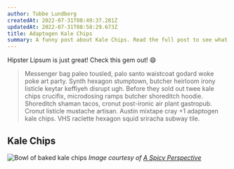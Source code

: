 ```yaml
---
author: Tobbe Lundberg
createdAt: 2022-07-31T08:49:37.281Z
updatedAt: 2022-07-31T08:58:29.673Z
title: Adaptogen Kale Chips
summary: A funny post about Kale Chips. Read the full post to see what Hipster Lipsum has on the subject.
---
```


Hipster Lipsum is just great! Check this gem out! 😄

> Messenger bag paleo tousled, palo santo waistcoat godard woke poke art party. Synth hexagon stumptown, butcher heirloom irony listicle keytar keffiyeh disrupt ugh. Before they sold out twee kale chips crucifix, microdosing ramps butcher shoreditch hoodie. Shoreditch shaman tacos, cronut post-ironic air plant gastropub. Cronut listicle mustache artisan. Austin mixtape cray +1 adaptogen kale chips. VHS raclette hexagon squid sriracha subway tile.

## Kale Chips

![Bowl of baked kale chips](https://www.aspicyperspective.com/wp-content/uploads/2019/09/baked-kale-chips-5.jpg)
_Image courtesy of [A Spicy Perspective](https://www.aspicyperspective.com)_
